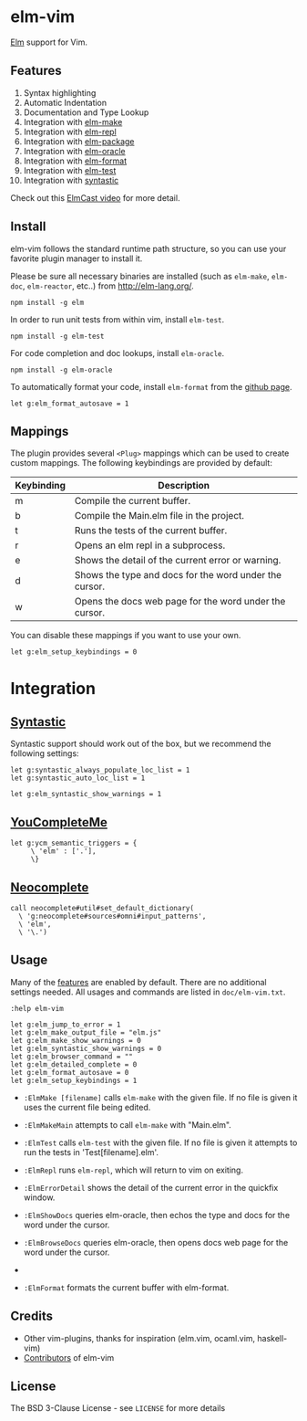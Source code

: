 # elm-vim

[Elm](http://elm-lang.org) support for Vim.

## Features

1. Syntax highlighting
1. Automatic Indentation
1. Documentation and Type Lookup
1. Integration with [elm-make](https://github.com/elm-lang/elm-make)
1. Integration with [elm-repl](https://github.com/elm-lang/elm-repl)
1. Integration with [elm-package](https://github.com/elm-lang/elm-package)
1. Integration with [elm-oracle](https://github.com/elmcast/elm-oracle)
1. Integration with [elm-format](https://github.com/avh4/elm-format)
1. Integration with [elm-test](https://github.com/deadfoxygrandpa/elm-test)
1. Integration with [syntastic](https://github.com/scrooloose/syntastic)

Check out this [ElmCast video](https://vimeo.com/132107269) for more detail.

## Install

elm-vim follows the standard runtime path structure, so you can use your favorite plugin manager to install it.

Please be sure all necessary binaries are installed (such as `elm-make`, `elm-doc`, `elm-reactor`, etc..) from http://elm-lang.org/.

```
npm install -g elm
```

In order to run unit tests from within vim, install `elm-test`.

```
npm install -g elm-test
```

For code completion and doc lookups, install `elm-oracle`.

```
npm install -g elm-oracle
```

To automatically format your code, install `elm-format` from the [github page](https://github.com/avh4/elm-format).

```vim
let g:elm_format_autosave = 1
```

## Mappings

The plugin provides several `<Plug>` mappings which can be used to create custom
mappings. The following keybindings are provided by default:

| Keybinding             | Description                                                         |
| ---------------------- | ------------------------------------------------------------------- |
| <Leader>m              | Compile the current buffer.                                         |
| <Leader>b              | Compile the Main.elm file in the project.                           |
| <Leader>t              | Runs the tests of the current buffer.                               |
| <Leader>r              | Opens an elm repl in a subprocess.                                  |
| <Leader>e              | Shows the detail of the current error or warning.                   |
| <Leader>d              | Shows the type and docs for the word under the cursor.              |
| <Leader>w              | Opens the docs web page for the word under the cursor.              |


You can disable these mappings if you want to use your own.

```vim
let g:elm_setup_keybindings = 0
```

# Integration

## [Syntastic](https://github.com/scrooloose/syntastic)

Syntastic support should work out of the box, but we recommend the following settings:

```vim
let g:syntastic_always_populate_loc_list = 1
let g:syntastic_auto_loc_list = 1

let g:elm_syntastic_show_warnings = 1
```

## [YouCompleteMe](https://github.com/Valloric/YouCompleteMe)

```vim
let g:ycm_semantic_triggers = {
     \ 'elm' : ['.'],
     \}
```

## [Neocomplete](https://github.com/Shougo/neocomplete.vim)

```vim
call neocomplete#util#set_default_dictionary(
  \ 'g:neocomplete#sources#omni#input_patterns',
  \ 'elm',
  \ '\.')
```

## Usage

Many of the [features](#features) are enabled by default. There are no
additional settings needed. All usages and commands are listed in
`doc/elm-vim.txt`.

    :help elm-vim

```vim
let g:elm_jump_to_error = 1
let g:elm_make_output_file = "elm.js"
let g:elm_make_show_warnings = 0
let g:elm_syntastic_show_warnings = 0
let g:elm_browser_command = ""
let g:elm_detailed_complete = 0
let g:elm_format_autosave = 0
let g:elm_setup_keybindings = 1
```

* `:ElmMake [filename]` calls `elm-make` with the given file. If no file is given it uses the current file being edited.

* `:ElmMakeMain` attempts to call `elm-make` with "Main.elm".

* `:ElmTest` calls `elm-test` with the given file. If no file is given it attempts to run the tests in 'Test[filename].elm'.

* `:ElmRepl` runs `elm-repl`, which will return to vim on exiting.

* `:ElmErrorDetail` shows the detail of the current error in the quickfix window.

* `:ElmShowDocs` queries elm-oracle, then echos the type and docs for the word under the cursor.

* `:ElmBrowseDocs` queries elm-oracle, then opens docs web page for the word under the cursor.
*
* `:ElmFormat` formats the current buffer with elm-format.

## Credits

* Other vim-plugins, thanks for inspiration (elm.vim, ocaml.vim, haskell-vim)
* [Contributors](https://github.com/elmcast/elm-vim/graphs/contributors) of elm-vim

## License

The BSD 3-Clause License - see `LICENSE` for more details
